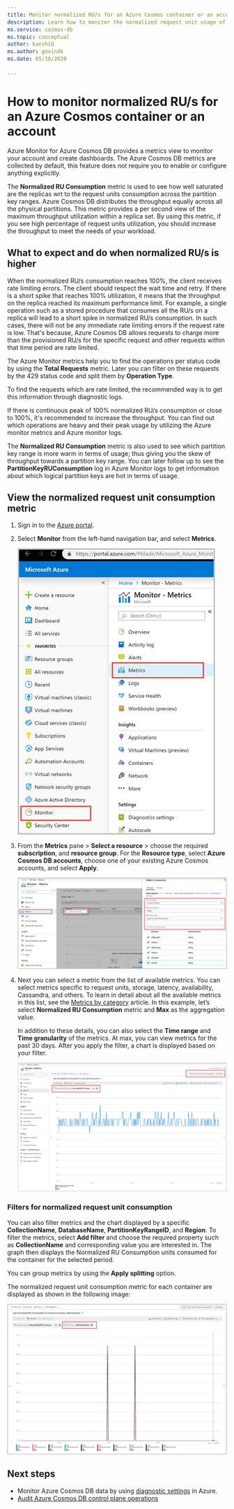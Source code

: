 ```yaml
---
title: Monitor normalized RU/s for an Azure Cosmos container or an account
description: Learn how to monitor the normalized request unit usage of an operation in Azure Cosmos DB. Owners of an Azure Cosmos DB account can understand which operations are consuming more request units. 
ms.service: cosmos-db
ms.topic: conceptual
author: kanshiG   
ms.author: govindk
ms.date: 05/10/2020

---
```


# How to monitor normalized RU/s for an Azure Cosmos container or an account

Azure Monitor for Azure Cosmos DB provides a metrics view to monitor your account and create dashboards. The Azure Cosmos DB metrics are collected by default, this feature does not require you to enable or configure anything explicitly.

The **Normalized RU Consumption** metric is used to see how well saturated are the replicas wrt to the request units consumption across the partition key ranges. Azure Cosmos DB distributes the throughput equally across all the physical partitions. This metric provides a per second view of the maximum throughput utilization within a replica set. By using this metric, if you see high percentage of request units utilization, you should increase the throughput to meet the needs of your workload.

## What to expect and do when normalized RU/s is higher

When the normalized RU/s consumption reaches 100%, the client receives rate limiting errors. The client should respect the wait time and retry. If there is a short spike that reaches 100% utilization, it means that the throughput on the replica reached its maximum performance limit. For example, a single operation such as a stored procedure that consumes all the RU/s on a replica will lead to a short spike in normalized RU/s consumption. In such cases, there will not be any immediate rate limiting errors if the request rate is low. That's because, Azure Cosmos DB allows requests to charge more than the provisioned RU/s for the specific request and other requests within that time period are rate limited.

The Azure Monitor metrics help you to find the operations per status code by using the **Total Requests** metric. Later you can filter on these requests by the 429 status code and split them by **Operation Type**.

To find the requests which are rate limited, the recommended way is to get this information through diagnostic logs.

If there is continuous peak of 100% normalized RU/s consumption or close to 100%, it's recommended to increase the throughput. You can find out which operations are heavy and their peak usage by utilizing the Azure monitor metrics and Azure monitor logs.

The **Normalized RU Consumption** metric is also used to see which partition key range is more warm in terms of usage; thus giving you the skew of throughput towards a partition key range. You can later follow up to see the **PartitionKeyRUConsumption** log in Azure Monitor logs to get information about which logical partition keys are hot in terms of usage.

## View the normalized request unit consumption metric

1. Sign in to the [Azure portal](https://portal.azure.com/).

2. Select **Monitor** from the left-hand navigation bar, and select **Metrics**.

   ![Metrics pane in Azure Monitor](./media/monitor-normalized-request-units/monitor-metrics-blade.png)

3. From the **Metrics** pane > **Select a resource** > choose the required **subscription**, and **resource group**. For the **Resource type**, select **Azure Cosmos DB accounts**, choose one of your existing Azure Cosmos accounts, and select **Apply**.

   ![Choose an Azure Cosmos account to view metrics](./media/monitor-normalized-request-units/select-cosmos-db-account.png)

4. Next you can select a metric from the list of available metrics. You can select metrics specific to request units, storage, latency, availability, Cassandra, and others. To learn in detail about all the available metrics in this list, see the [Metrics by category](../../cosmos-db/monitor-cosmos-db-reference.md) article. In this example, let’s select **Normalized RU Consumption** metric and **Max** as the aggregation value.

   In addition to these details, you can also select the **Time range** and **Time granularity** of the metrics. At max, you can view metrics for the past 30 days.  After you apply the filter, a chart is displayed based on your filter.

   ![Choose a metric from the Azure portal](./media/monitor-normalized-request-units/normalized-request-unit-usage-metric.png)

### Filters for normalized request unit consumption

You can also filter metrics and the chart displayed by a specific **CollectionName**, **DatabaseName**, **PartitionKeyRangeID**, and **Region**. To filter the metrics, select **Add filter** and choose the required property such as **CollectionName** and corresponding value you are interested in. The graph then displays the Normalized RU Consumption units consumed for the container for the selected period.  

You can group metrics by using the **Apply splitting** option.  

The normalized request unit consumption metric for each container are displayed as shown in the following image:

![Apply filters to normalized request unit consumption metric](./media/monitor-normalized-request-units/normalized-request-unit-usage-filters.png)

## Next steps

* Monitor Azure Cosmos DB data by using [diagnostic settings](cosmosdb-monitor-resource-logs.md) in Azure.
* [Audit Azure Cosmos DB control plane operations](audit-control-plane-logs.md)